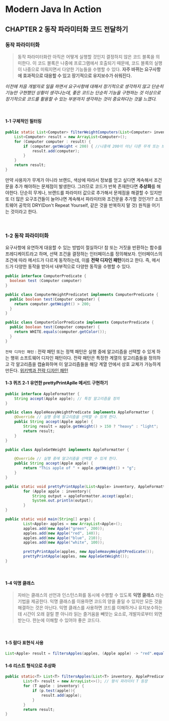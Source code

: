 # Modern Java In Action

## CHAPTER 2 동작 파라미터화 코드 전달하기



### 동작 파라미터화

> 동작 파라미터화란 아직은 어떻게 실행할 것인지 결정하지 않은 코드 블록을 의미한다. 이 코드 블록은 나중에 프로그램에서 호출되기 때문에, 코드 블록의 실행이 나중으로 미뤄지면서 다양한 기능들을 수행할 수 있다.
> **자주 바뀌는 요구사항에 효과적으로 대응할 수 있고 장기적으로 유지보수가 쉬워진다.**

*이전에 처음 개발자로 일을 하면서 요구사항에 대해서 장기적으로 생각하지 않고 단순히 기능만 구현했던 상황이 생각나는데, 좋은 코드는 단순히 기능을 구현하는 것 이상으로 장기적으로 코드를 활용할 수 있는 부분까지 생각하는 것이 중요하다는 것을 느꼈다.*

<br>

#### 1-1 구체적인 필터링

```java
public static List<Computer> filterWeightComputers(List<Computer> invenctory) {
	List<Computer> result = new ArrayList<Computer>();
	for (Computer computer : result) {
		if (computer.getWeight < 200) { //나중에 200이 아닌 다른 무게 또는 브랜드를 원한다면!?
			result.add(computer);
		}
	}
	return result;
}
```

만약 사용자가 무게가 아니라 브랜드, 색상에 따라서 정보를 얻고 싶다면 계속해서 조건문을 추가 해야하는 문제점이 발생한다. 그러므로 코드가 반복 존재한다면 **추상화**를 해야한다. 단순히 무게나, 브랜드를 파라미터 값으로 추가해서 문제점을 해결할 수 있지만 또 더 많은 요구조건들이 늘어나면 계속해서 파라미터와 조건문을 추가할 것인가!? 
소프트웨어 공학의 DRY(Don't Repeat Yourself, 같은 것을 반복하지 말 것) 원칙을 어기는 것이라고 한다. 

<br>

### 1-2 동작 파라미터화

요구사항에 유연하게 대응할 수 있는 방법이 절실하다! 참 또는 거짓을 반환하는 함수를 프레디케이트라고 하며, 선택 조건을 결정하는 인터페이스를 정의해보자. 인터페이스의 조건에 따라 메서드가 다르게 동작하는데, 이를 **전략 디자인 패턴**이라고 한다. 즉, 메서드가 다양한 동작을 받아서 내부적으로 다양한 동작을 수행할 수 있다.

```java
public interface ComputerPredicate {
  boolean test (Computer computer)
}

public class ComputerWeightPredicatet implements ComputerPredicate {
  public boolean test(Computer computer) {
    return computer.getWeight() > 200;
  }
}

public class ComputerColorPredicate implements ComputerPredicate {
  public boolean test(Computer computer) {
    return WHITE.equals(computer.getColor());
  }
}
```

`전략 디자인 패턴` : 전략 패턴 또는 정책 패턴은 실행 중에 알고리즘을 선택할 수 있게 하는 행위 소프트웨어 디자인 패턴이다. 전략 패턴은 특정한 계열의 알고리즘들을 정의하고 각 알고리즘을 캡슐화하며 이 알고리즘들을 해당 계열 안에서 상호 교체가 가능하게 만든다. <a href="https://ko.wikipedia.org/wiki/%EC%A0%84%EB%9E%B5_%ED%8C%A8%ED%84%B4"> 위키백과 전략 디자인 패턴 </a>
<br>

#### 1-3 퀴즈 2-1 유연한 prettyPrintAplle 메서드 구현하기

```java
public interface AppleFormatter {
    String accept(Apple apple); // 특정 알고리즘을 정의
}

public class AppleHeavyWeightPredicate implements AppleFormatter {
    @Override // 실행 중에 알고리즘을 선택할 수 있게 한다.
    public String accept(Apple apple) {
        String result = apple.getWeight() > 150 ? "heavy" : "light";
        return result;
    }
}

public class AppleGetWeight implements AppleFormatter {

    @Override // 실행 중에 알고리즘을 선택할 수 있게 한다.
    public String accept(Apple apple) {
        return "This apple of " + apple.getWeight() + "g";
    }
}

public static void prettyPrintApple(List<Apple> inventory, AppleFormatter appleFormatter){
        for (Apple apple : inventory){
            String output = appleFormatter.accept(apple);
            System.out.println(output);
        }
}

public static void main(String[] args) {
        List<Apple> apples = new ArrayList<Apple>();
        apples.add(new Apple("green", 200));
        apples.add(new Apple("red", 140));
        apples.add(new Apple("blue", 210));
        apples.add(new Apple("white", 100));

        prettyPrintApple(apples, new AppleHeavyWeightPredicate());
        prettyPrintApple(apples, new AppleGetWeight());
}
```

<br>

#### 1-4 익명 클래스

> 자바는 클래스의 선언과 인스턴스화를 동시에 수행할 수 있도록 **익명 클래스** 라는 기법을 제공한다.
> 익명 클래스를 이용하면 코드의 양을 줄일 수 있지만 모든 것을 해결하는 것은 아닌다. 익명 클래스를 사용하면 코드를 이해하거나 유지보수하는 데 시간이 오래 걸릴 뿐 아니라 읽는 즐거움을 빼앗는 요소로, 개발자로부터 외면받는다. 한눈에 이해할 수 있어야 좋은 코드다.

<br>

#### 1-5 람다 표현식 사용

```java
List<Apple> result = filtersApples(apples, (Apple apple) -> "red".equals(apple.getColor()));
```

#### 1-6 리스트 형식으로 추상화

```java
public static<T> List<T> filtersApples(List<T> inventory, ApplePredicate p){
		List<T> result = new ArrayList<>(); // 형식 파라미터 T 등장
        for (T apple : inventory) {
            if (p.test(apple)){
                result.add(apple);
            }
        }
        return result;
}
```

